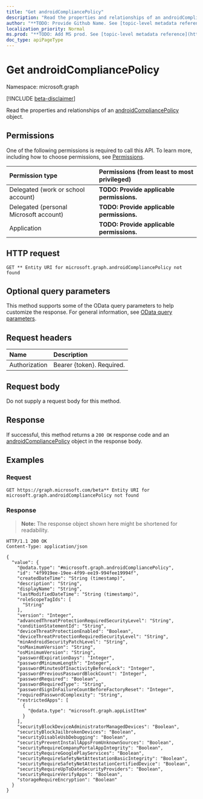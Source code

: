 ```yaml
---
title: "Get androidCompliancePolicy"
description: "Read the properties and relationships of an androidCompliancePolicy object."
author: "**TODO: Provide Github Name. See [topic-level metadata reference](https://msgo.azurewebsites.net/add/document/guidelines/metadata.html#topic-level-metadata)**"
localization_priority: Normal
ms.prod: "**TODO: Add MS prod. See [topic-level metadata reference](https://msgo.azurewebsites.net/add/document/guidelines/metadata.html#topic-level-metadata)**"
doc_type: apiPageType
---
```


# Get androidCompliancePolicy
Namespace: microsoft.graph

[!INCLUDE [beta-disclaimer](../../includes/beta-disclaimer.md)]

Read the properties and relationships of an [androidCompliancePolicy](../resources/androidcompliancepolicy.md) object.

## Permissions
One of the following permissions is required to call this API. To learn more, including how to choose permissions, see [Permissions](/graph/permissions-reference).

|Permission type|Permissions (from least to most privileged)|
|:---|:---|
|Delegated (work or school account)|**TODO: Provide applicable permissions.**|
|Delegated (personal Microsoft account)|**TODO: Provide applicable permissions.**|
|Application|**TODO: Provide applicable permissions.**|

## HTTP request

<!-- {
  "blockType": "ignored"
}
-->
``` http
GET ** Entity URI for microsoft.graph.androidCompliancePolicy not found
```

## Optional query parameters
This method supports some of the OData query parameters to help customize the response. For general information, see [OData query parameters](/graph/query-parameters).

## Request headers
|Name|Description|
|:---|:---|
|Authorization|Bearer {token}. Required.|

## Request body
Do not supply a request body for this method.

## Response

If successful, this method returns a `200 OK` response code and an [androidCompliancePolicy](../resources/androidcompliancepolicy.md) object in the response body.

## Examples

### Request
<!-- {
  "blockType": "request",
  "name": "get_androidcompliancepolicy"
}
-->
``` http
GET https://graph.microsoft.com/beta** Entity URI for microsoft.graph.androidCompliancePolicy not found
```


### Response
>**Note:** The response object shown here might be shortened for readability.
<!-- {
  "blockType": "response",
  "truncated": true,
  "@odata.type": "microsoft.graph.androidCompliancePolicy"
}
-->
``` http
HTTP/1.1 200 OK
Content-Type: application/json

{
  "value": {
    "@odata.type": "#microsoft.graph.androidCompliancePolicy",
    "id": "4f9919ee-19ee-4f99-ee19-994fee19994f",
    "createdDateTime": "String (timestamp)",
    "description": "String",
    "displayName": "String",
    "lastModifiedDateTime": "String (timestamp)",
    "roleScopeTagIds": [
      "String"
    ],
    "version": "Integer",
    "advancedThreatProtectionRequiredSecurityLevel": "String",
    "conditionStatementId": "String",
    "deviceThreatProtectionEnabled": "Boolean",
    "deviceThreatProtectionRequiredSecurityLevel": "String",
    "minAndroidSecurityPatchLevel": "String",
    "osMaximumVersion": "String",
    "osMinimumVersion": "String",
    "passwordExpirationDays": "Integer",
    "passwordMinimumLength": "Integer",
    "passwordMinutesOfInactivityBeforeLock": "Integer",
    "passwordPreviousPasswordBlockCount": "Integer",
    "passwordRequired": "Boolean",
    "passwordRequiredType": "String",
    "passwordSignInFailureCountBeforeFactoryReset": "Integer",
    "requiredPasswordComplexity": "String",
    "restrictedApps": [
      {
        "@odata.type": "microsoft.graph.appListItem"
      }
    ],
    "securityBlockDeviceAdministratorManagedDevices": "Boolean",
    "securityBlockJailbrokenDevices": "Boolean",
    "securityDisableUsbDebugging": "Boolean",
    "securityPreventInstallAppsFromUnknownSources": "Boolean",
    "securityRequireCompanyPortalAppIntegrity": "Boolean",
    "securityRequireGooglePlayServices": "Boolean",
    "securityRequireSafetyNetAttestationBasicIntegrity": "Boolean",
    "securityRequireSafetyNetAttestationCertifiedDevice": "Boolean",
    "securityRequireUpToDateSecurityProviders": "Boolean",
    "securityRequireVerifyApps": "Boolean",
    "storageRequireEncryption": "Boolean"
  }
}
```

